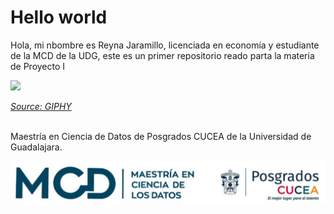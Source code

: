 # Hello world
Hola, mi nbombre es Reyna Jaramillo, licenciada en economía y estudiante de la MCD de la UDG, este es un  primer repositorio reado parta la materia de Proyecto I 

![](https://media.giphy.com/media/b8RfbQFaOs1rO10ren/giphy.gif)

*[Source: GIPHY](https://media.giphy.com/media/b8RfbQFaOs1rO10ren/giphy.gifí)*


<br>
Maestría en Ciencia de Datos de Posgrados CUCEA de la Universidad de Guadalajara.  

![](https://raw.githubusercontent.com/vcuspinera/UDG_MCD_Project_Dev_I/main/actividades/img/MCD_logo.png)

